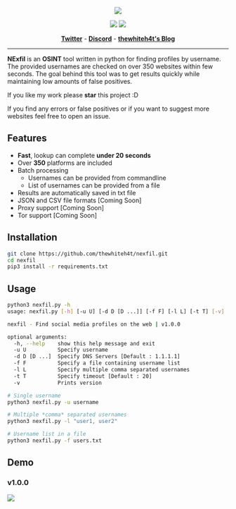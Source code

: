 <p align="center"><img src="https://i.imgur.com/Relo42X.jpg"></p>

<p align="center">
<img src="https://img.shields.io/badge/Python-3.9-brightgreen.svg?style=plastic">
<img src="https://img.shields.io/badge/OSINT-red.svg?style=plastic">

<p align="center">
    <a href="https://twitter.com/thewhiteh4t"><b>Twitter</b></a>
    <span> - </span>
    <a href="https://discord.gg/UM92zUn"><b>Discord</b></a>
    <span> - </span>
    <a href="https://thewhiteh4t.github.io/"><b>thewhiteh4t's Blog</b></a>
</p>

---

**NExfil** is an **OSINT** tool written in python for finding profiles by username. The provided usernames are checked on over 350 websites within few seconds. The goal behind this tool was to get results quickly while maintaining low amounts of false positives.

If you like my work please **star** this project :D

If you find any errors or false positives or if you want to suggest more websites feel free to open an issue.

## Features

* **Fast**, lookup can complete **under 20 seconds**
* Over **350** platforms are included
* Batch processing
    * Usernames can be provided from commandline
    * List of usernames can be provided from a file
* Results are automatically saved in txt file
* JSON and CSV file formats [Coming Soon]
* Proxy support [Coming Soon]
* Tor support [Coming Soon]

## Installation

```bash
git clone https://github.com/thewhiteh4t/nexfil.git
cd nexfil
pip3 install -r requirements.txt
```

## Usage

```bash
python3 nexfil.py -h
usage: nexfil.py [-h] [-u U] [-d D [D ...]] [-f F] [-l L] [-t T] [-v]

nexfil - Find social media profiles on the web | v1.0.0

optional arguments:
  -h, --help    show this help message and exit
  -u U          Specify username
  -d D [D ...]  Specify DNS Servers [Default : 1.1.1.1]
  -f F          Specify a file containing username list
  -l L          Specify multiple comma separated usernames
  -t T          Specify timeout [Default : 20]
  -v            Prints version

# Single username
python3 nexfil.py -u username

# Multiple *comma* separated usernames
python3 nexfil.py -l "user1, user2"

# Username list in a file
python3 nexfil.py -f users.txt
```

## Demo

### v1.0.0
![](demo.gif)